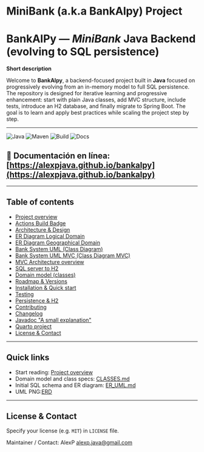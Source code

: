 # MiniBank (a.k.a BankAlpy) Project
# BankAlPy — *MiniBank* Java Backend (evolving to SQL persistence)


**Short description**  

Welcome to **BankAlpy**, a backend-focused project built in **Java** focused on progressively evolving from an in-memory model to full SQL persistence. The repository is designed for iterative learning and progressive enhancement: start with plain Java classes, add MVC structure, include tests, introduce an H2 database, and finally migrate to Spring Boot.
The goal is to learn and apply best practices while scaling the project step by step.

---

![Java](https://img.shields.io/badge/Java-17-orange)
![Maven](https://img.shields.io/badge/Maven-3.8+-blue)
![Build](https://github.com/AlexPJava/BankAlpy/actions/workflows/ci.yml/badge.svg)
![Docs](https://img.shields.io/badge/docs-built%20with%20Quarto-green)

📘 **Documentación en línea:**
[https://alexpjava.github.io/bankalpy](https://alexpjava.github.io/bankalpy)
---

---

## Table of contents
- [Project overview](docs/overview.md)
- [Actions Build Badge](docs/actions-build-badge.md)
- [Architecture & Design](docs/architecture.md)
- [ER Diagram Logical Domain](docs/logical-domain.md)
- [ER Diagram Geographical Domain](docs/geographical-domain.md)
- [Bank System UML (Class Diagram)](docs/bank-system-uml.md)
- [Bank System UML MVC (Class Diagram MVC)](docs/bank-system-uml-MVC.md)
- [MVC Architecture overview](docs/MVC-architecture-overview_v1.md)
- [SQL server to H2 ](docs/sqlserver-to-H2.md)
- [Domain model (classes)](docs/CLASSES.md)
- [Roadmap & Versions](docs/ROADMAP.md)
- [Installation & Quick start](docs/INSTALLATION.md)
- [Testing](docs/TESTING.md)
- [Persistence & H2](docs/persistence.md)
- [Contributing](docs/CONTRIBUTING.md)
- [Changelog](docs/changelog.md)
- [Javadoc "A small explanation"](docs/javadoc-readme.md)
- [Quarto project](docs/quarto-project.md)
- [License & Contact](#license--contact)


---

## Quick links
- Start reading: [Project overview](docs/overview.md)
- Domain model and class specs: [CLASSES.md](docs/clases.md)
- Initial SQL schema and ER diagram: [ER_UML.md](docs/bank-system-uml.md)
- UML PNG:[ERD](docs/erd.png)

---

## License & Contact
Specify your license (e.g. `MIT`) in `LICENSE` file.

Maintainer / Contact: AlexP alexp.java@gmail.com
